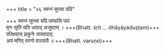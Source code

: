 +++
title = "०६ स्वप्नं सुप्त्वा यदि"

+++
स्वप्नं सुप्त्वा यदि पश्यासि पापं  
मृगः सृतिं यति धावाद् अजुष्टाम् । +++(Bhatt. śṛti … dhāyāyaduṣṭam)+++  
परिक्षवाच् छकुनेः पापवादाद्  
अयं मणिर् वरणो वारयातै ॥ +++(Bhatt. varuṇo)+++